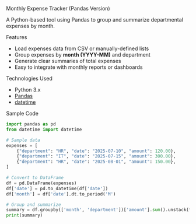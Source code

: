 
Monthly Expense Tracker (Pandas Version)

A Python-based tool using Pandas to group and summarize departmental expenses by month.

 Features

-  Load expenses data from CSV or manually-defined lists
- Group expenses by **month (YYYY-MM)** and department
- Generate clear summaries of total expenses
- Easy to integrate with monthly reports or dashboards

Technologies Used

- Python 3.x
- [Pandas](https://pandas.pydata.org/)
- [datetime](https://docs.python.org/3/library/datetime.html)

Sample Code

```python
import pandas as pd
from datetime import datetime

# Sample data
expenses = [
    {"department": "HR", "date": "2025-07-10", "amount": 120.00},
    {"department": "IT", "date": "2025-07-15", "amount": 300.00},
    {"department": "HR", "date": "2025-08-01", "amount": 150.00},
]

# Convert to DataFrame
df = pd.DataFrame(expenses)
df['date'] = pd.to_datetime(df['date'])
df['month'] = df['date'].dt.to_period('M')

# Group and summarize
summary = df.groupby(['month', 'department'])['amount'].sum().unstack(fill_value=0)
print(summary)
